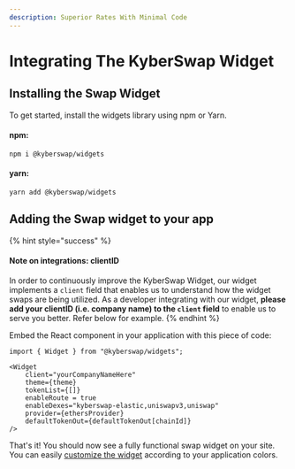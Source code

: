 ```yaml
---
description: Superior Rates With Minimal Code
---
```


# Integrating The KyberSwap Widget

## Installing the Swap Widget

To get started, install the widgets library using npm or Yarn.

#### npm:[​](https://docs.kyberswap.com/Aggregator/swap-widget/getting-started#npm) <a href="#npm" id="npm"></a>

```
npm i @kyberswap/widgets
```

#### yarn:[​](https://docs.kyberswap.com/Aggregator/swap-widget/getting-started#yarn) <a href="#yarn" id="yarn"></a>

```
yarn add @kyberswap/widgets
```

## Adding the Swap widget to your app

{% hint style="success" %}
#### Note on integrations: clientID

In order to continuously improve the KyberSwap Widget, our widget implements a `client` field that enables us to understand how the widget swaps are being utilized. As a developer integrating with our widget, **please add your clientID (i.e. company name) to the `client` field** to enable us to serve you better. Refer below for example.
{% endhint %}

Embed the React component in your application with this piece of code:

```
import { Widget } from "@kyberswap/widgets";

<Widget
    client="yourCompanyNameHere"
    theme={theme}
    tokenList={[]}
    enableRoute = true
    enableDexes="kyberswap-elastic,uniswapv3,uniswap"
    provider={ethersProvider}
    defaultTokenOut={defaultTokenOut[chainId]}
/>
```

That's it! You should now see a fully functional swap widget on your site. You can easily [customize the widget](customizing-the-kyberswap-widget.md) according to your application colors.
